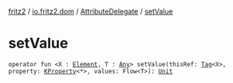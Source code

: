 [fritz2](../../index.md) / [io.fritz2.dom](../index.md) / [AttributeDelegate](index.md) / [setValue](./set-value.md)

# setValue

`operator fun <X : `[`Element`](https://kotlinlang.org/api/latest/jvm/stdlib/org.w3c.dom/-element/index.html)`, T : `[`Any`](https://kotlinlang.org/api/latest/jvm/stdlib/kotlin/-any/index.html)`> setValue(thisRef: `[`Tag`](../-tag/index.md)`<X>, property: `[`KProperty`](https://kotlinlang.org/api/latest/jvm/stdlib/kotlin.reflect/-k-property/index.html)`<*>, values: Flow<T>): `[`Unit`](https://kotlinlang.org/api/latest/jvm/stdlib/kotlin/-unit/index.html)